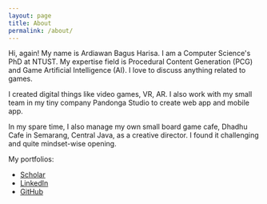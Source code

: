 ```yaml
---
layout: page
title: About
permalink: /about/
---
```


Hi, again! My name is Ardiawan Bagus Harisa. I am a Computer Science's PhD at NTUST. My expertise field is Procedural Content Generation (PCG) and Game Artificial Intelligence (AI). I love to discuss anything related to games. 

I created digital things like video games, VR, AR. I also work with my small team in my tiny company Pandonga Studio to create web app and mobile app. 

In my spare time, I also manage my own small board game cafe, Dhadhu Cafe in Semarang, Central Java, as a creative director. I found it challenging and quite mindset-wise opening. 

My portfolios: 
* [Scholar][Scholar]
* [LinkedIn][LinkedIn] 
* [GitHub][GitHub]




[Scholar]: https://scholar.google.com/citations?user=cnGMg2EAAAAJ&hl=en&oi=ao 
[LinkedIn]: https://www.linkedin.com/in/ardiawanbagusharisa/
[GitHub]: https://github.com/ardiawanbagusharisa 